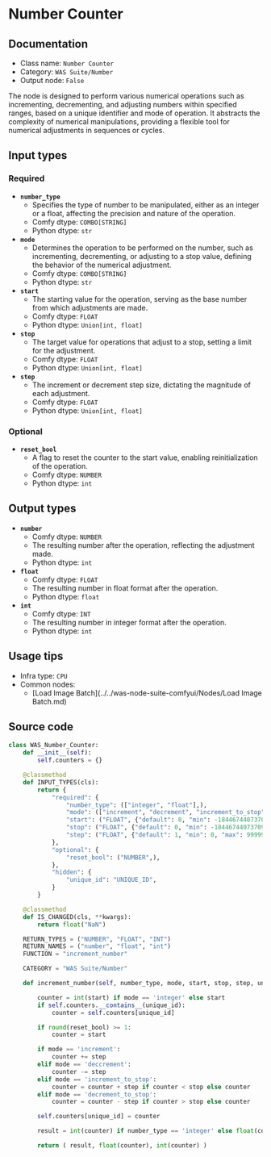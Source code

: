 # Number Counter
## Documentation
- Class name: `Number Counter`
- Category: `WAS Suite/Number`
- Output node: `False`

The node is designed to perform various numerical operations such as incrementing, decrementing, and adjusting numbers within specified ranges, based on a unique identifier and mode of operation. It abstracts the complexity of numerical manipulations, providing a flexible tool for numerical adjustments in sequences or cycles.
## Input types
### Required
- **`number_type`**
    - Specifies the type of number to be manipulated, either as an integer or a float, affecting the precision and nature of the operation.
    - Comfy dtype: `COMBO[STRING]`
    - Python dtype: `str`
- **`mode`**
    - Determines the operation to be performed on the number, such as incrementing, decrementing, or adjusting to a stop value, defining the behavior of the numerical adjustment.
    - Comfy dtype: `COMBO[STRING]`
    - Python dtype: `str`
- **`start`**
    - The starting value for the operation, serving as the base number from which adjustments are made.
    - Comfy dtype: `FLOAT`
    - Python dtype: `Union[int, float]`
- **`stop`**
    - The target value for operations that adjust to a stop, setting a limit for the adjustment.
    - Comfy dtype: `FLOAT`
    - Python dtype: `Union[int, float]`
- **`step`**
    - The increment or decrement step size, dictating the magnitude of each adjustment.
    - Comfy dtype: `FLOAT`
    - Python dtype: `Union[int, float]`
### Optional
- **`reset_bool`**
    - A flag to reset the counter to the start value, enabling reinitialization of the operation.
    - Comfy dtype: `NUMBER`
    - Python dtype: `int`
## Output types
- **`number`**
    - Comfy dtype: `NUMBER`
    - The resulting number after the operation, reflecting the adjustment made.
    - Python dtype: `int`
- **`float`**
    - Comfy dtype: `FLOAT`
    - The resulting number in float format after the operation.
    - Python dtype: `float`
- **`int`**
    - Comfy dtype: `INT`
    - The resulting number in integer format after the operation.
    - Python dtype: `int`
## Usage tips
- Infra type: `CPU`
- Common nodes:
    - [Load Image Batch](../../was-node-suite-comfyui/Nodes/Load Image Batch.md)



## Source code
```python
class WAS_Number_Counter:
    def __init__(self):
        self.counters = {}

    @classmethod
    def INPUT_TYPES(cls):
        return {
            "required": {
                "number_type": (["integer", "float"],),
                "mode": (["increment", "decrement", "increment_to_stop", "decrement_to_stop"],),
                "start": ("FLOAT", {"default": 0, "min": -18446744073709551615, "max": 18446744073709551615, "step": 0.01}),
                "stop": ("FLOAT", {"default": 0, "min": -18446744073709551615, "max": 18446744073709551615, "step": 0.01}),
                "step": ("FLOAT", {"default": 1, "min": 0, "max": 99999, "step": 0.01}),
            },
            "optional": {
                "reset_bool": ("NUMBER",),
            },
            "hidden": {
                "unique_id": "UNIQUE_ID",
            }
        }

    @classmethod
    def IS_CHANGED(cls, **kwargs):
        return float("NaN")

    RETURN_TYPES = ("NUMBER", "FLOAT", "INT")
    RETURN_NAMES = ("number", "float", "int")
    FUNCTION = "increment_number"

    CATEGORY = "WAS Suite/Number"

    def increment_number(self, number_type, mode, start, stop, step, unique_id, reset_bool=0):

        counter = int(start) if mode == 'integer' else start
        if self.counters.__contains__(unique_id):
            counter = self.counters[unique_id]

        if round(reset_bool) >= 1:
            counter = start

        if mode == 'increment':
            counter += step
        elif mode == 'deccrement':
            counter -= step
        elif mode == 'increment_to_stop':
            counter = counter + step if counter < stop else counter
        elif mode == 'decrement_to_stop':
            counter = counter - step if counter > stop else counter

        self.counters[unique_id] = counter

        result = int(counter) if number_type == 'integer' else float(counter)

        return ( result, float(counter), int(counter) )

```
